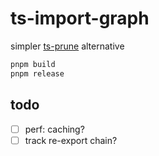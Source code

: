 # ts-import-graph

simpler [ts-prune](https://github.com/nadeesha/ts-prune) alternative

```sh
pnpm build
pnpm release
```

## todo

- [ ] perf: caching?
- [ ] track re-export chain?
